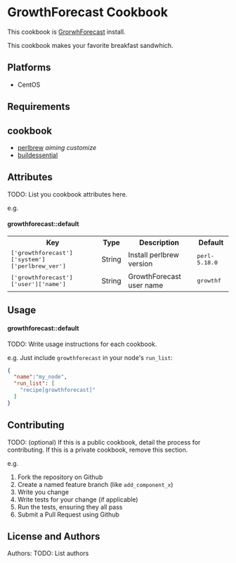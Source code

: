 GrowthForecast Cookbook
=======================

This cookbook is [GrorwhForecast]() install.

This cookbook makes your favorite breakfast sandwhich.

Platforms
---------

- CentOS

Requirements
------------

## cookbook

- [perlbrew](https://github.com/aiming-cookbooks/perlbrew) *aiming customize*
- [buildessential](http://community.opscode.com/cookbooks/build-essential) 

Attributes
----------
TODO: List you cookbook attributes here.

e.g.
#### growthforecast::default
<table>
  <tr>
    <th>Key</th>
    <th>Type</th>
    <th>Description</th>
    <th>Default</th>
  </tr>
  <tr>
    <td><tt>['growthforecast']['system']['perlbrew_ver']</tt></td>
    <td>String</td>
    <td>Install perlbrew version</td>
    <td><tt>perl-5.18.0</tt></td>
  </tr>
  <tr>
    <td><tt>['growthforecast']['user']['name']</tt></td>
    <td>String</td>
    <td>GrowthForecast user name</td>
    <td><tt>growthf</tt></td>
  </tr>

</table>

Usage
-----
#### growthforecast::default
TODO: Write usage instructions for each cookbook.

e.g.
Just include `growthforecast` in your node's `run_list`:

```json
{
  "name":"my_node",
  "run_list": [
    "recipe[growthforecast]"
  ]
}
```

Contributing
------------
TODO: (optional) If this is a public cookbook, detail the process for contributing. If this is a private cookbook, remove this section.

e.g.
1. Fork the repository on Github
2. Create a named feature branch (like `add_component_x`)
3. Write you change
4. Write tests for your change (if applicable)
5. Run the tests, ensuring they all pass
6. Submit a Pull Request using Github

License and Authors
-------------------
Authors: TODO: List authors
